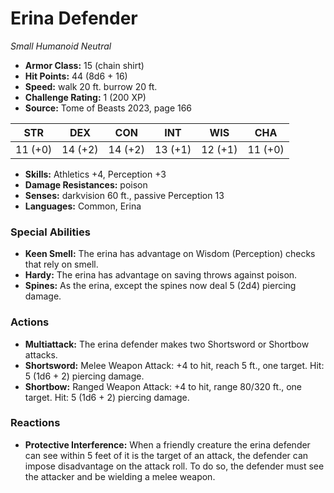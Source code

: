 # Erina Defender

*Small* *Humanoid* *Neutral*

- **Armor Class:** 15 (chain shirt)
- **Hit Points:** 44 (8d6 + 16)
- **Speed:** walk 20 ft. burrow 20 ft.
- **Challenge Rating:** 1 (200 XP)
- **Source:** Tome of Beasts 2023, page 166

| STR | DEX | CON | INT | WIS | CHA |
| --- | --- | --- | --- | --- | --- |
| 11 (+0) | 14 (+2) | 14 (+2) | 13 (+1) | 12 (+1) | 11 (+0) |

- **Skills:** Athletics +4, Perception +3
- **Damage Resistances:** poison
- **Senses:** darkvision 60 ft., passive Perception 13
- **Languages:** Common, Erina

### Special Abilities

- **Keen Smell:** The erina has advantage on Wisdom (Perception) checks that rely on smell.
- **Hardy:** The erina has advantage on saving throws against poison.
- **Spines:** As the erina, except the spines now deal 5 (2d4) piercing damage.

### Actions

- **Multiattack:** The erina defender makes two Shortsword or Shortbow attacks.
- **Shortsword:** Melee Weapon Attack: +4 to hit, reach 5 ft., one target. Hit: 5 (1d6 + 2) piercing damage.
- **Shortbow:** Ranged Weapon Attack: +4 to hit, range 80/320 ft., one target. Hit: 5 (1d6 + 2) piercing damage.

### Reactions

- **Protective Interference:** When a friendly creature the erina defender can see within 5 feet of it is the target of an attack, the defender can impose disadvantage on the attack roll. To do so, the defender must see the attacker and be wielding a melee weapon.
